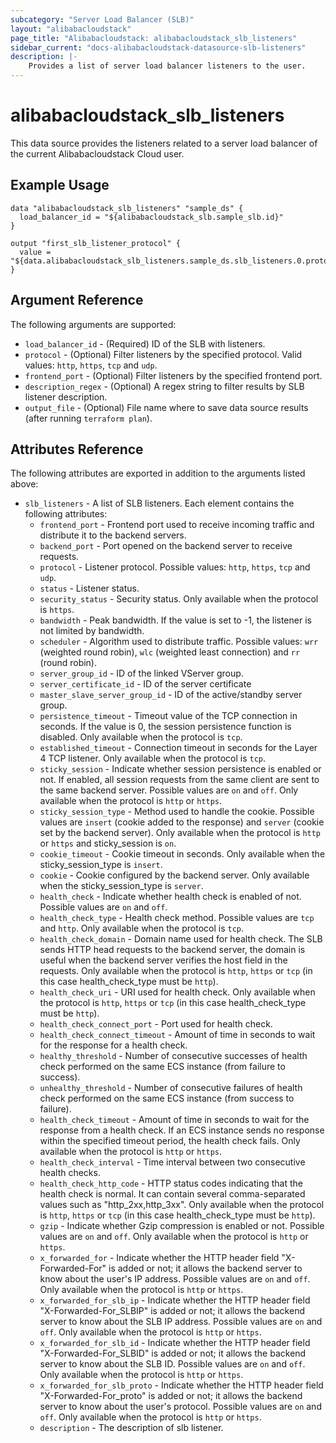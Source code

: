 ```yaml
---
subcategory: "Server Load Balancer (SLB)"
layout: "alibabacloudstack"
page_title: "Alibabacloudstack: alibabacloudstack_slb_listeners"
sidebar_current: "docs-alibabacloudstack-datasource-slb-listeners"
description: |-
    Provides a list of server load balancer listeners to the user.
---
```


# alibabacloudstack\_slb_listeners

This data source provides the listeners related to a server load balancer of the current Alibabacloudstack Cloud user.

## Example Usage

```
data "alibabacloudstack_slb_listeners" "sample_ds" {
  load_balancer_id = "${alibabacloudstack_slb.sample_slb.id}"
}

output "first_slb_listener_protocol" {
  value = "${data.alibabacloudstack_slb_listeners.sample_ds.slb_listeners.0.protocol}"
}
```

## Argument Reference

The following arguments are supported:

* `load_balancer_id` - (Required) ID of the SLB with listeners.
* `protocol` - (Optional) Filter listeners by the specified protocol. Valid values: `http`, `https`, `tcp` and `udp`.
* `frontend_port` - (Optional) Filter listeners by the specified frontend port.
* `description_regex` - (Optional) A regex string to filter results by SLB listener description.
* `output_file` - (Optional) File name where to save data source results (after running `terraform plan`).

## Attributes Reference

The following attributes are exported in addition to the arguments listed above:

* `slb_listeners` - A list of SLB listeners. Each element contains the following attributes:
  * `frontend_port` - Frontend port used to receive incoming traffic and distribute it to the backend servers.
  * `backend_port` - Port opened on the backend server to receive requests.
  * `protocol` - Listener protocol. Possible values: `http`, `https`, `tcp` and `udp`.
  * `status` - Listener status.
  * `security_status` - Security status. Only available when the protocol is `https`.
  * `bandwidth` - Peak bandwidth. If the value is set to -1, the listener is not limited by bandwidth.
  * `scheduler` - Algorithm used to distribute traffic. Possible values: `wrr` (weighted round robin), `wlc` (weighted least connection) and `rr` (round robin).
  * `server_group_id` - ID of the linked VServer group.
  * `server_certificate_id` - ID of the server certificate
  * `master_slave_server_group_id` - ID of the active/standby server group.
  * `persistence_timeout` - Timeout value of the TCP connection in seconds. If the value is 0, the session persistence function is disabled. Only available when the protocol is `tcp`.
  * `established_timeout` - Connection timeout in seconds for the Layer 4 TCP listener. Only available when the protocol is `tcp`.
  * `sticky_session` - Indicate whether session persistence is enabled or not. If enabled, all session requests from the same client are sent to the same backend server. Possible values are `on` and `off`. Only available when the protocol is `http` or `https`.
  * `sticky_session_type` - Method used to handle the cookie. Possible values are `insert` (cookie added to the response) and `server` (cookie set by the backend server). Only available when the protocol is `http` or `https` and sticky_session is `on`.
  * `cookie_timeout` - Cookie timeout in seconds. Only available when the sticky_session_type is `insert`.
  * `cookie` - Cookie configured by the backend server. Only available when the sticky_session_type is `server`.
  * `health_check` - Indicate whether health check is enabled of not. Possible values are `on` and `off`.
  * `health_check_type` - Health check method. Possible values are `tcp` and `http`. Only available when the protocol is `tcp`.
  * `health_check_domain` - Domain name used for health check. The SLB sends HTTP head requests to the backend server, the domain is useful when the backend server verifies the host field in the requests. Only available when the protocol is `http`, `https` or `tcp` (in this case health_check_type must be `http`).
  * `health_check_uri` - URI used for health check. Only available when the protocol is `http`, `https` or `tcp` (in this case health_check_type must be `http`).
  * `health_check_connect_port` - Port used for health check.
  * `health_check_connect_timeout` - Amount of time in seconds to wait for the response for a health check.
  * `healthy_threshold` - Number of consecutive successes of health check performed on the same ECS instance (from failure to success).
  * `unhealthy_threshold` - Number of consecutive failures of health check performed on the same ECS instance (from success to failure).
  * `health_check_timeout` - Amount of time in seconds to wait for the response from a health check. If an ECS instance sends no response within the specified timeout period, the health check fails. Only available when the protocol is `http` or `https`.
  * `health_check_interval` - Time interval between two consecutive health checks.
  * `health_check_http_code` - HTTP status codes indicating that the health check is normal. It can contain several comma-separated values such as "http_2xx,http_3xx". Only available when the protocol is `http`, `https` or `tcp` (in this case health_check_type must be `http`).
  * `gzip` - Indicate whether Gzip compression is enabled or not. Possible values are `on` and `off`. Only available when the protocol is `http` or `https`.
  * `x_forwarded_for` - Indicate whether the HTTP header field "X-Forwarded-For" is added or not; it allows the backend server to know about the user's IP address. Possible values are `on` and `off`. Only available when the protocol is `http` or `https`.
  * `x_forwarded_for_slb_ip` - Indicate whether the HTTP header field "X-Forwarded-For_SLBIP" is added or not; it allows the backend server to know about the SLB IP address. Possible values are `on` and `off`. Only available when the protocol is `http` or `https`.
  * `x_forwarded_for_slb_id` - Indicate whether the HTTP header field "X-Forwarded-For_SLBID" is added or not; it allows the backend server to know about the SLB ID. Possible values are `on` and `off`. Only available when the protocol is `http` or `https`.
  * `x_forwarded_for_slb_proto` - Indicate whether the HTTP header field "X-Forwarded-For_proto" is added or not; it allows the backend server to know about the user's protocol. Possible values are `on` and `off`. Only available when the protocol is `http` or `https`.
  * `description` - The description of slb listener.
